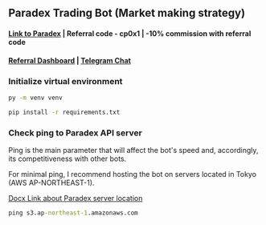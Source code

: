## Paradex Trading Bot (Market making strategy)

#### [Link to Paradex](https://app.paradex.trade/r/cp0x1) | Referral code - cp0x1 | -10% commission with referral code

#### [Referral Dashboard](https://www.paradex.trade/stats) | [Telegram Chat](https://t.me/c/1639919522/30367)

### Initialize virtual environment

```cmd
py -m venv venv

pip install -r requirements.txt
```

### Check ping to Paradex API server

Ping is the main parameter that will affect the bot's speed and, accordingly, its competitiveness with other bots.

For minimal ping, I recommend hosting the bot on servers located in Tokyo (AWS AP-NORTHEAST-1).

[Docx Link about Paradex server location](https://docs.paradex.trade/documentation/getting-started/architecture-overview/server-location)

```cmd
ping s3.ap-northeast-1.amazonaws.com
```
